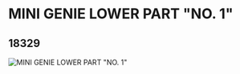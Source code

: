 # MINI GENIE LOWER PART "NO. 1"
## 18329
![MINI GENIE LOWER PART "NO. 1"](https://lc-www-live-s.legocdn.com/media/bricks/5/2/6081657.jpg)
